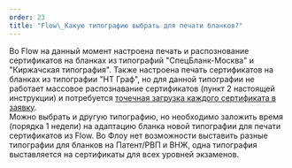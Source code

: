 ```yaml
---
order: 23
title: "Flow\_Какую типографию выбрать для печати бланков?"
---
```


Во Flow на данный момент настроена печать и распознование сертификатов на бланках из типографий "СпецБланк-Москва" и "Киржачская типография". Также настроена печать сертификатов на бланках из типографии "НТ Граф", но для данной типографии не работает массовое распознавание сертификатов (пункт 2 настоящей инструкции) и потребуется [точечная загрузка каждого сертификата в заявку](./../flow.-rabota-s-dokumentami/sertifikaty/zagruzka-skana-sertifikata-v-zayavku).\
Можно выбрать и другую типографию, но необходимо заложить время (порядка 1 недели) на адаптацию бланка новой типографии для печати сертификатов из Flow. Во Флоу нет возможности выставить разные типографии для бланков на Патент/РВП и ВНЖ, одна типография выставляется на сертификаты для всех уровней экзаменов.